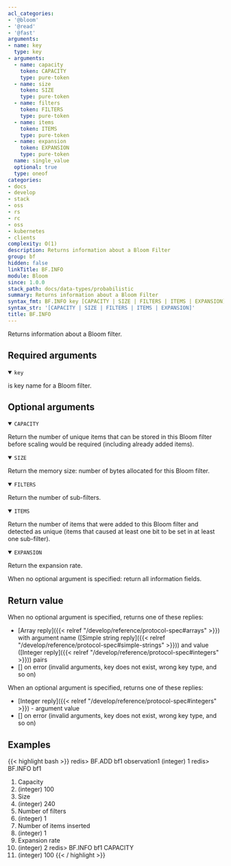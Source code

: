 ```yaml
---
acl_categories:
- '@bloom'
- '@read'
- '@fast'
arguments:
- name: key
  type: key
- arguments:
  - name: capacity
    token: CAPACITY
    type: pure-token
  - name: size
    token: SIZE
    type: pure-token
  - name: filters
    token: FILTERS
    type: pure-token
  - name: items
    token: ITEMS
    type: pure-token
  - name: expansion
    token: EXPANSION
    type: pure-token
  name: single_value
  optional: true
  type: oneof
categories:
- docs
- develop
- stack
- oss
- rs
- rc
- oss
- kubernetes
- clients
complexity: O(1)
description: Returns information about a Bloom Filter
group: bf
hidden: false
linkTitle: BF.INFO
module: Bloom
since: 1.0.0
stack_path: docs/data-types/probabilistic
summary: Returns information about a Bloom Filter
syntax_fmt: BF.INFO key [CAPACITY | SIZE | FILTERS | ITEMS | EXPANSION]
syntax_str: '[CAPACITY | SIZE | FILTERS | ITEMS | EXPANSION]'
title: BF.INFO
---
```

Returns information about a Bloom filter.

## Required arguments

<details open><summary><code>key</code></summary>

is key name for a Bloom filter.
</details>

## Optional arguments

<details open><summary><code>CAPACITY</code></summary>

Return the number of unique items that can be stored in this Bloom filter before scaling would be required (including already added items).
</details>

<details open><summary><code>SIZE</code></summary>

Return the memory size: number of bytes allocated for this Bloom filter.
</details>

<details open><summary><code>FILTERS</code></summary>

Return the number of sub-filters.
</details>

<details open><summary><code>ITEMS</code></summary>

Return the number of items that were added to this Bloom filter and detected as unique (items that caused at least one bit to be set in at least one sub-filter).
</details>

<details open><summary><code>EXPANSION</code></summary>

Return the expansion rate.
</details>

When no optional argument is specified: return all information fields.

## Return value

When no optional argument is specified, returns one of these replies:

- [Array reply]({{< relref "/develop/reference/protocol-spec#arrays" >}}) with argument name ([Simple string reply]({{< relref "/develop/reference/protocol-spec#simple-strings" >}})) and value ([Integer reply]({{< relref "/develop/reference/protocol-spec#integers" >}})) pairs
- [] on error (invalid arguments, key does not exist, wrong key type, and so on)

When an optional argument is specified, returns one of these replies:

- [Integer reply]({{< relref "/develop/reference/protocol-spec#integers" >}}) - argument value
- [] on error (invalid arguments, key does not exist, wrong key type, and so on)

## Examples

{{< highlight bash >}}
redis> BF.ADD bf1 observation1
(integer) 1
redis> BF.INFO bf1
 1) Capacity
 2) (integer) 100
 3) Size
 4) (integer) 240
 5) Number of filters
 6) (integer) 1
 7) Number of items inserted
 8) (integer) 1
 9) Expansion rate
10) (integer) 2
redis> BF.INFO bf1 CAPACITY
1) (integer) 100
{{< / highlight >}}
